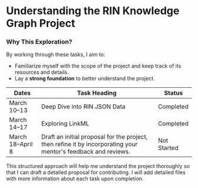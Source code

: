 # Understanding the RIN Knowledge Graph Project

### Why This Exploration?

By working through these tasks, I aim to:

- Familiarize myself with the scope of the project and keep track of its resources and details.
- Lay a **strong foundation** to better understand the project.

| **Dates**     | **Task Heading**                                                      | **Status**    |
|---------------|-----------------------------------------------------------------------|---------------|
| March 10–13   | Deep Dive into RIN JSON Data                                          | Completed   |
| March 14–17   | Exploring LinkML                                                      | Completed   |
| March 18–April 8   | Draft an initial proposal for the project, then refine it by incorporating your mentor's feedback and reviews.        | Not Started   |

This structured approach will help me understand the project thoroughly so that I can draft a detailed proposal for contributing. I will add detailed files with more information about each task upon completion.
